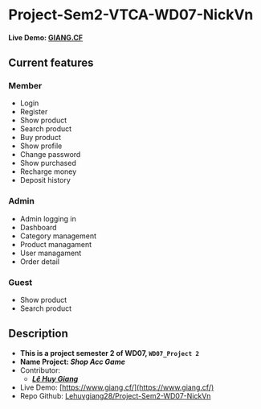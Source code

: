# Project-Sem2-VTCA-WD07-NickVn
#### Live Demo: [GIANG.CF](https://www.giang.cf/)
## Current features

### Member
* Login
* Register
* Show product
* Search product
* Buy product
* Show profile
* Change password
* Show purchased
* Recharge money
* Deposit history

### Admin
* Admin logging in
* Dashboard
* Category management
* Product managament
* User managament
* Order detail

### Guest
* Show product
* Search product

## Description
* **This is a project semester 2 of WD07, `WD07_Project 2`**
* **Name Project: _Shop Acc Game_**
* Contributor:
  * **_[Lê Huy Giang](https://github.com/lehuygiang28)_**
* Live Demo: [https://www.giang.cf/](https://www.giang.cf/)
* Repo Github: [Lehuygiang28/Project-Sem2-WD07-NickVn](https://github.com/lehuygiang28/Project-Sem2-WD07-NickVn)
